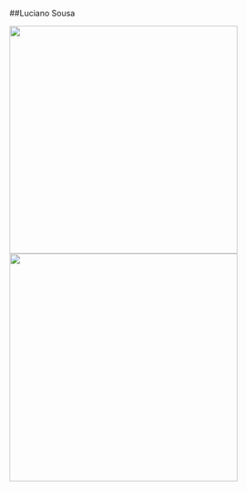 ##Luciano Sousa
<div style="display: block;">
	<div>
	  <a href="https://github.com/lucianosousa021/">
		<img width="400em" src="https://github-readme-stats.vercel.app/api?username=lucianosousa021&show_icons=true&include_all_commits=true&count_private=true&custom_title=Luciano Sousa&theme=github_dark" />
	  </a>
	</div>
	<div>
		<a href="https://github.com/lucianosousa021/">
			<img width="400em" src="https://github-readme-stats.vercel.app/api/top-langs?username=lucianosousa021&theme=github_dark" />
		</a>
	</div>
</div>
